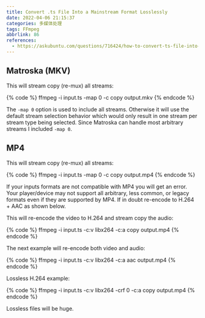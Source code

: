 ```yaml
---
title: Convert .ts File Into a Mainstream Format Losslessly
date: 2022-04-06 21:15:37
categories: 多媒体处理
tags: FFmpeg
abbrlink: 86
references:
  - https://askubuntu.com/questions/716424/how-to-convert-ts-file-into-a-mainstream-format-losslessly
---
```

## Matroska (MKV)

This will stream copy (re-mux) all streams:

{% code %}
ffmpeg -i input.ts -map 0 -c copy output.mkv
{% endcode %}

The `-map 0` option is used to include all streams. Otherwise it will use the default stream selection behavior which would only result in one stream per stream type being selected. Since Matroska can handle most arbitrary streams I included `-map 0`.

## MP4

This will stream copy (re-mux) all streams:

{% code %}
ffmpeg -i input.ts -map 0 -c copy output.mp4
{% endcode %}

If your inputs formats are not compatible with MP4 you will get an error. Your player/device may not support all arbitrary, less common, or legacy formats even if they are supported by MP4. If in doubt re-encode to H.264 + AAC as shown below.

This will re-encode the video to H.264 and stream copy the audio:

{% code %}
ffmpeg -i input.ts -c:v libx264 -c:a copy output.mp4
{% endcode %}

The next example will re-encode both video and audio:

{% code %}
ffmpeg -i input.ts -c:v libx264 -c:a aac output.mp4
{% endcode %}

Lossless H.264 example:

{% code %}
ffmpeg -i input.ts -c:v libx264 -crf 0 -c:a copy output.mp4
{% endcode %}

Lossless files will be huge.

